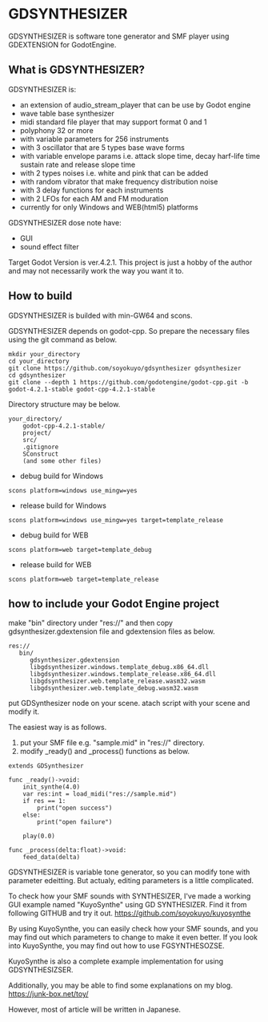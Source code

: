 # GDSYNTHESIZER

GDSYNTHESIZER is software tone generator and SMF player using GDEXTENSION for GodotEngine.

## What is GDSYNTHESIZER?

GDSYNTHESIZER is:
 - an extension of audio_stream_player that can be use by Godot engine
 - wave table base synthesizer
 - midi standard file player that may support format 0 and 1 
 - polyphony 32 or more
 - with variable parameters for 256 instruments
 - with 3 oscillator that are 5 types base wave forms
 - with variable envelope params i.e. attack slope time, decay harf-life time sustain rate and release slope time
 - with 2 types noises i.e. white and pink that can be added 
 - with random vibrator that make frequency distribution noise
 - with 3 delay functions for each instruments
 - with 2 LFOs for each AM and FM moduration
 - currently for only Windows and WEB(html5) platforms

GDSYNTHESIZER dose note have:
 - GUI
 - sound effect filter

Target Godot Version is ver.4.2.1.
This project is just a hobby of the author and may not necessarily work the way you want it to.

## How to build

GDSYNTHESIZER is builded with min-GW64 and scons.

GDSYNTHESIZER depends on godot-cpp.
So prepare the necessary files using the git command as below.

```
mkdir your_directory
cd your_directory
git clone https://github.com/soyokuyo/gdsynthesizer gdsynthesizer
cd gdsynthesizer
git clone --depth 1 https://github.com/godotengine/godot-cpp.git -b godot-4.2.1-stable godot-cpp-4.2.1-stable
```

Directory structure may be below.
```
your_directory/
    godot-cpp-4.2.1-stable/
    project/
    src/
    .gitignore
    SConstruct
    (and some other files)
```

- debug build for Windows
```
scons platform=windows use_mingw=yes
```

- release build for Windows
```
scons platform=windows use_mingw=yes target=template_release 
```

- debug build for WEB
```
scons platform=web target=template_debug
```

- release build for WEB
```
scons platform=web target=template_release
```


## how to include your Godot Engine project

make "bin" directory under "res://" and then copy gdsynthesizer.gdextension file and gdextension files as below.

```
res://
   bin/
      gdsynthesizer.gdextension
      libgdsynthesizer.windows.template_debug.x86_64.dll
      libgdsynthesizer.windows.template_release.x86_64.dll
      libgdsynthesizer.web.template_release.wasm32.wasm
      libgdsynthesizer.web.template_debug.wasm32.wasm
```

put GDSynthesizer node on your scene.
atach script with your scene and modify it.

The easiest way is as follows.

1. put your SMF file e.g. "sample.mid" in "res://" directory.
2. modify _ready() and _process() functions as below.

```
extends GDSynthesizer

func _ready()->void:
	init_synthe(4.0)
	var res:int = load_midi("res://sample.mid")
	if res == 1:
		print("open success")
	else:
		print("open failure")

	play(0.0)

func _process(delta:float)->void:
	feed_data(delta)

```

GDSYNTHESIZER is variable tone generator, so you can modify tone with  parameter edeitting.
But actualy, editing parameters is a little complicated.

To check how your SMF sounds with SYNTHESIZER, I've made a working GUI example named "KuyoSynthe" using GD SYNTHESIZER.
Find it from following GITHUB and try it out.
https://github.com/soyokuyo/kuyosynthe

By using KuyoSynthe, you can easily check how your SMF sounds, and you may find out which parameters to change to make it even better.
If you look into KuyoSynthe, you may find out how to use FGSYNTHESOZSE.

KuyoSynthe is also a complete example implementation for using GDSYNTHESIZSER.

Additionally, you may be able to find some explanations on my blog. 
https://junk-box.net/toy/

However, most of article will be written in Japanese.
